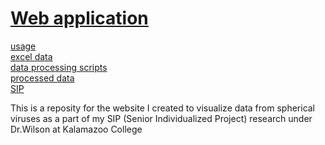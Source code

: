 # [Web application](https://pa-project-66d90.web.app)

[usage](https://github.com/gabeorosan/pa-project/blob/master/public/README.md)\
[excel data](https://drive.google.com/drive/folders/1Rj01xlWx-2bQfp8KkGH-8K5Hcodx6hJN?usp=sharing)\
[data processing scripts](https://github.com/gabeorosan/pa-project/tree/master/scripts)\
[processed data](https://github.com/gabeorosan/pa-project/tree/master/scripts/data)\
[SIP](https://docs.google.com/document/d/1ZseLbAQ-g2u0VHPXeaqFyiPbL8uETNWAlcZxmUyCE0o/edit?usp=sharing)

This is a reposity for the website I created to visualize data from spherical viruses as a part of my SIP (Senior
Individualized Project) research under
Dr.Wilson at Kalamazoo College


